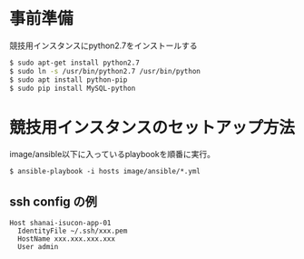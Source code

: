 # 事前準備

競技用インスタンスにpython2.7をインストールする

```bash
$ sudo apt-get install python2.7
$ sudo ln -s /usr/bin/python2.7 /usr/bin/python
$ sudo apt install python-pip
$ sudo pip install MySQL-python
```

# 競技用インスタンスのセットアップ方法

image/ansible以下に入っているplaybookを順番に実行。

```
$ ansible-playbook -i hosts image/ansible/*.yml
```

## ssh config の例

```
Host shanai-isucon-app-01
  IdentityFile ~/.ssh/xxx.pem
  HostName xxx.xxx.xxx.xxx
  User admin
```
